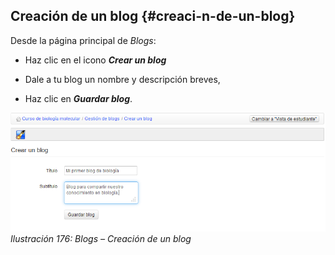 ## Creación de un blog {#creaci-n-de-un-blog}

Desde la página principal de _Blogs_:

*   Haz clic en el icono _**Crear un blog**_

*   Dale a tu blog un nombre y descripción breves,

*   Haz clic en **_Guardar blog_**.

![](../assets/images238.png)*Ilustración 176: Blogs – Creación de un blog*